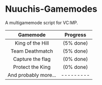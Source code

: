 Nuuchis-Gamemodes
=================

A multigamemode script for VC:MP.

| Gamemode | Progress |
|:----------:|:----------:|
|King of the Hill | (5% done) |
|Team Deathmatch  | (5% done) |
|Capture the flag | (0% done) |
|Protect the King | (0% done) |
|And probably more... |--------- |

